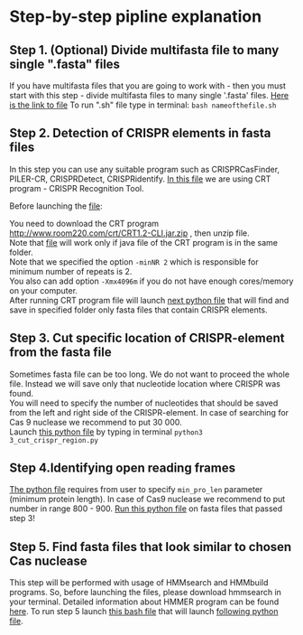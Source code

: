 # Step-by-step pipline explanation

## Step 1. (Optional) Divide multifasta file to many single ".fasta" files
If you have multifasta files that you are going to work with - then you must start with this step - divide multifasta files to many single '.fasta' files.
[Here is the link to file](1_divide_multifasta_files.sh) To run ".sh" file type in terminal: `bash nameofthefile.sh`

## Step 2. Detection of CRISPR elements in fasta files
In this step you can use any suitable program such as CRISPRCasFinder, PILER-CR, CRISPRDetect,  CRISPRidentify. [In this file](2_CRT-detection_crispr.sh) we are using CRT program - CRISPR Recognition Tool.

Before launching the [file](2_CRT-detection_crispr.sh):

You need to download the CRT program  http://www.room220.com/crt/CRT1.2-CLI.jar.zip , then unzip file.<br/>Note that [file](2_CRT-detection_crispr.sh) will work only if java file of the CRT program is in the same folder.<br/>Note that we specified the option `-minNR 2` which is responsible for minimum number of repeats is 2.<br/>You also can add option `-Xmx4096m` if you do not have enough cores/memory on your computer.<br/>After running CRT program file will launch [next python file](move_fasta_files_that_has_crispr_light.py) that will find and save in specified folder only fasta files that contain CRISPR elements.

## Step 3. Cut specific location of CRISPR-element from the fasta file
Sometimes fasta file can be too long. We do not want to proceed the whole file. Instead we will save only that nucleotide location where CRISPR was found.<br/>You will need to specify the number of nucleotides that should be saved from the left and right side of the CRISPR-element. In case of searching for Cas 9 nuclease we recommend to put 30 000.<br/>Launch [this python file](3_cut_crispr_region.py) by typing in terminal `python3 3_cut_crispr_region.py` 

## Step 4.Identifying open reading frames
[The python file](4_Identify_ORF_biopython.py) requires from user to specify `min_pro_len` parameter (minimum protein length). In case of Cas9 nuclease we recommend to put number in range  800 - 900.
[Run this python file](4_Identify_ORF_biopython.py) on fasta files that passed step 3!

## Step 5. Find fasta files that look similar to chosen Cas nuclease 
This step will be performed with usage of HMMsearch and HMMbuild programs. So, before launching the files, please download hmmsearch in your terminal. Detailed information about HMMER program can be found [here](http://eddylab.org/software/hmmer/Userguide.pdf). 
To run step 5 launch [this bash file](5_Hmmsearch.sh) that will launch [following python file](move_fasta_files_similar_to_Cas_nuclease.py).
